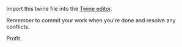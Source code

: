 Import this twine file into the [Twine editor](https://twinery.org/2/#stories).

Remember to commit your work when you're done and resolve any conflicts.

Profit.
